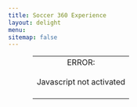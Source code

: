```yaml
---
title: Soccer 360 Experience
layout: delight
menu:
sitemap: false
---
```

<div id="pano" style="height:80%; width:80%;margin: 0 auto;">
	<noscript><table style="width:100%;height:100%;"><tr style="vertical-align:middle;text-align:center;"><td>ERROR:<br><br>Javascript not activated<br><br></td></tr></table></noscript>
	 <dl8-video format="MONO_360" title="1860 Munich - Allianz Arena" poster="assets/kp/videopano/media/1860-fans-cheering-3840_1920.jpg">
        <source src="assets/films/1860-soccer_hd.mp4" type="video/mp4" quality="hd" />
        <source src="assets/films/1860-soccer_hd.webm" type="video/webm" quality="hd" />
        <source src="assets/films/1860-soccer_4k.mp4" type="video/mp4" quality="4k" />
        <source src="assets/films/1860-soccer_4k.webm" type="video/webm" quality="4k" />
        <source src="assets/films/1860-soccer_sd.mp4" type="video/mp4" quality="sd" />
        <source src="assets/films/1860-soccer_sd.webm" type="video/webm" quality="sd" />
     </dl8-video>	
</div>